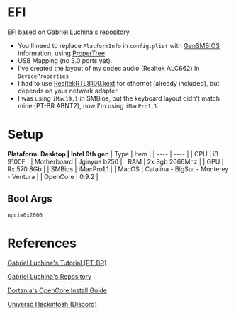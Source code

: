 # EFI 
EFI based on [Gabriel Luchina's repository](https://github.com/luchina-gabriel/BASE-EFI-INTEL-DESKTOP-9THGEN-COFFEE-LAKE-REFRESH).  

 * You'll need to replace `PlatformInfo` in `config.plist` with [GenSMBIOS](https://github.com/corpnewt/GenSMBIOS) information, using [ProperTree](https://github.com/corpnewt/ProperTree). 
 * USB Mapping (no 3.0 ports yet). 
 * I've created the layout of my codec audio (Realtek ALC662) in `DeviceProperties`
 * I had to use [RealtekRTL8100.kext](https://www.insanelymac.com/forum/files/file/259-realtekrtl8100-binary/) for ethernet (already included), but depends on your network adapter. 
 * I was using `iMac19,1` in SMBios, but the keyboard layout didn't match mine (PT-BR ABNT2), now I'm using `iMacPro1,1`.

# Setup

**Plataform: Desktop | Intel 9th gen** 
| Type | Item |
| ---- | ---- |
| CPU | i3 9100F |
| Motherboard | Jginyue b250 |
| RAM | 2x 8gb 2666Mhz |
| GPU | Rx 570 8Gb |
| SMBios | iMacPro1,1 |
| MacOS | Catalina - BigSur - Monterey - Ventura |
| OpenCore | 0.9.2 |

## Boot Args
```
npci=0x2000
```

# References
[Gabriel Luchina's Tutorial (PT-BR)](https://youtu.be/PlKEHa0zeSk)

[Gabriel Luchina's Repository](https://github.com/luchina-gabriel)

[Dortania's OpenCore Install Guide](https://dortania.github.io/OpenCore-Install-Guide/)

[Universo Hackintosh (Discord)](https://discord.com/channels/887798875069505587/927544946553147433)
